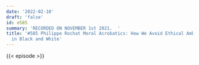 ```yaml
---
date: '2022-02-10'
draft: 'false'
id: e585
summary: 'RECORDED ON NOVEMBER 1st 2021.  '
title: '#585 Philippe Rochat Moral Acrobatics: How We Avoid Ethical Ambiguity by Thinking
  in Black and White'
---
```

{{< episode >}}
